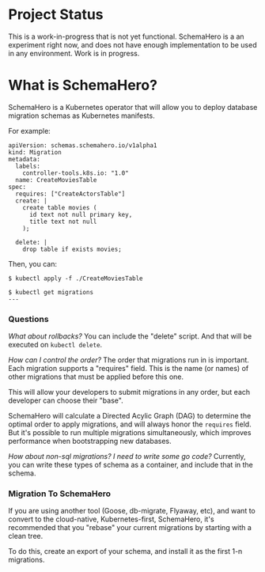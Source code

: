 # Project Status

This is a work-in-progress that is not yet functional. SchemaHero is a an experiment right now, and does not have enough implementation to be used in any environment. Work is in progress.


# What is SchemaHero?

SchemaHero is a Kubernetes operator that will allow you to deploy database migration schemas as Kubernetes manifests.

For example:

```
apiVersion: schemas.schemahero.io/v1alpha1
kind: Migration
metadata:
  labels:
    controller-tools.k8s.io: "1.0"
  name: CreateMoviesTable
spec:
  requires: ["CreateActorsTable"]
  create: |
    create table movies (
      id text not null primary key,
      title text not null
    );

  delete: |
    drop table if exists movies;

```

Then, you can:

```shell
$ kubectl apply -f ./CreateMoviesTable

$ kubectl get migrations
---
```

### Questions

*What about rollbacks?*
You can include the "delete" script. And that will be executed on `kubectl delete`.

*How can I control the order?*
The order that migrations run in is important. Each migration supports a "requires" field. This is the name (or names) of other migrations that must be applied before this one.

This will allow your developers to submit migrations in any order, but each developer can choose their "base".

SchemaHero will calculate a Directed Acylic Graph (DAG) to determine the optimal order to apply migrations, and will always honor the `requires` field. But it's possible to run multiple migrations simultaneously, which improves performance when bootstrapping new databases.

*How about non-sql migrations? I need to write some go code?*
Currently, you can write these types of schema as a container, and include that in the schema.


### Migration To SchemaHero

If you are using another tool (Goose, db-migrate, Flyaway, etc), and want to convert to the cloud-native, Kubernetes-first, SchemaHero, it's recommended that you "rebase" your current migrations by starting with a clean tree.

To do this, create an export of your schema, and install it as the first 1-n migrations.
